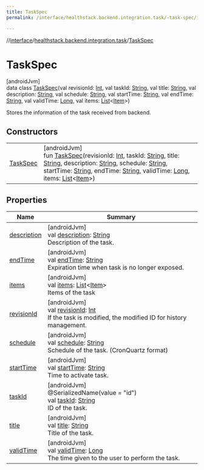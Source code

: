 ```yaml
---
title: TaskSpec
permalink: /interface/healthstack.backend.integration.task/-task-spec/index.html

---
```

//[interface](/bi_interface.html)/[healthstack.backend.integration.task](../index.html)/[TaskSpec](index.html)



# TaskSpec



[androidJvm]\
data class [TaskSpec](index.html)(val revisionId: [Int](https://kotlinlang.org/api/latest/jvm/stdlib/kotlin/-int/index.html), val taskId: [String](https://kotlinlang.org/api/latest/jvm/stdlib/kotlin/-string/index.html), val title: [String](https://kotlinlang.org/api/latest/jvm/stdlib/kotlin/-string/index.html), val description: [String](https://kotlinlang.org/api/latest/jvm/stdlib/kotlin/-string/index.html), val schedule: [String](https://kotlinlang.org/api/latest/jvm/stdlib/kotlin/-string/index.html), val startTime: [String](https://kotlinlang.org/api/latest/jvm/stdlib/kotlin/-string/index.html), val endTime: [String](https://kotlinlang.org/api/latest/jvm/stdlib/kotlin/-string/index.html), val validTime: [Long](https://kotlinlang.org/api/latest/jvm/stdlib/kotlin/-long/index.html), val items: [List](https://kotlinlang.org/api/latest/jvm/stdlib/kotlin.collections/-list/index.html)&lt;[Item](../-item/index.html)&gt;)

Stores the information of the task received from backend.



## Constructors


| | |
|---|---|
| [TaskSpec](-task-spec.html) | [androidJvm]<br>fun [TaskSpec](-task-spec.html)(revisionId: [Int](https://kotlinlang.org/api/latest/jvm/stdlib/kotlin/-int/index.html), taskId: [String](https://kotlinlang.org/api/latest/jvm/stdlib/kotlin/-string/index.html), title: [String](https://kotlinlang.org/api/latest/jvm/stdlib/kotlin/-string/index.html), description: [String](https://kotlinlang.org/api/latest/jvm/stdlib/kotlin/-string/index.html), schedule: [String](https://kotlinlang.org/api/latest/jvm/stdlib/kotlin/-string/index.html), startTime: [String](https://kotlinlang.org/api/latest/jvm/stdlib/kotlin/-string/index.html), endTime: [String](https://kotlinlang.org/api/latest/jvm/stdlib/kotlin/-string/index.html), validTime: [Long](https://kotlinlang.org/api/latest/jvm/stdlib/kotlin/-long/index.html), items: [List](https://kotlinlang.org/api/latest/jvm/stdlib/kotlin.collections/-list/index.html)&lt;[Item](../-item/index.html)&gt;) |


## Properties


| Name | Summary |
|---|---|
| [description](description.html) | [androidJvm]<br>val [description](description.html): [String](https://kotlinlang.org/api/latest/jvm/stdlib/kotlin/-string/index.html)<br>Description of the task. |
| [endTime](end-time.html) | [androidJvm]<br>val [endTime](end-time.html): [String](https://kotlinlang.org/api/latest/jvm/stdlib/kotlin/-string/index.html)<br>Expiration time when task is no longer exposed. |
| [items](items.html) | [androidJvm]<br>val [items](items.html): [List](https://kotlinlang.org/api/latest/jvm/stdlib/kotlin.collections/-list/index.html)&lt;[Item](../-item/index.html)&gt;<br>Items of the task |
| [revisionId](revision-id.html) | [androidJvm]<br>val [revisionId](revision-id.html): [Int](https://kotlinlang.org/api/latest/jvm/stdlib/kotlin/-int/index.html)<br>If the task is modified, the modified ID for history management. |
| [schedule](schedule.html) | [androidJvm]<br>val [schedule](schedule.html): [String](https://kotlinlang.org/api/latest/jvm/stdlib/kotlin/-string/index.html)<br>Schedule of the task. (CronQuartz format) |
| [startTime](start-time.html) | [androidJvm]<br>val [startTime](start-time.html): [String](https://kotlinlang.org/api/latest/jvm/stdlib/kotlin/-string/index.html)<br>Time to activate task. |
| [taskId](task-id.html) | [androidJvm]<br>@SerializedName(value = &quot;id&quot;)<br>val [taskId](task-id.html): [String](https://kotlinlang.org/api/latest/jvm/stdlib/kotlin/-string/index.html)<br>ID of the task. |
| [title](title.html) | [androidJvm]<br>val [title](title.html): [String](https://kotlinlang.org/api/latest/jvm/stdlib/kotlin/-string/index.html)<br>Title of the task. |
| [validTime](valid-time.html) | [androidJvm]<br>val [validTime](valid-time.html): [Long](https://kotlinlang.org/api/latest/jvm/stdlib/kotlin/-long/index.html)<br>The time given to the user to perform the task. |

